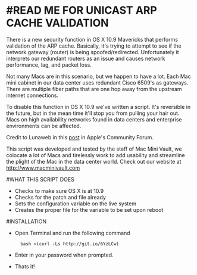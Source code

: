 #READ ME FOR UNICAST ARP CACHE VALIDATION
===========

There is a new security function in OS X 10.9 Mavericks that performs validation of the ARP cache.  Basically, it's trying to attempt to see if the network gateway (router) is being spoofed/redirected.  Unfortunately it interprets our redundant routers as an issue and causes network performance, lag, and packet loss.

Not many Macs are in this scenario, but we happen to have a lot.  Each Mac mini cabinet in our data center uses redundant Cisco 6509's as gateways.  There are multiple fiber paths that are one hop away from the upstream internet connections.  

To disable this function in OS X 10.9 we've written a script.  It's reversible in the future, but in the mean time it'll stop you from pulling your hair out.  Macs on high availability networks found in data centers and enterprise environments can be affected.

Credit to Lunaweb in this [post](https://discussions.apple.com/message/23529716#23529716) in Apple's Community Forum.

This script was developed and tested by the staff of Mac Mini Vault, we colocate a lot of Macs and tirelessly work to add usability and streamline the plight of the Mac in the data center world.  Check out our website at http://www.macminivault.com

#WHAT THIS SCRIPT DOES
+ Checks to make sure OS X is at 10.9
+ Checks for the patch and file already
+ Sets the configuration variable on the live system
+ Creates the proper file for the variable to be set upon reboot

#INSTALLATION

+ Open Terminal and run the following command

        bash <(curl -Ls http://git.io/6YzLCw)

+ Enter in your password when prompted.
+ Thats it! 
